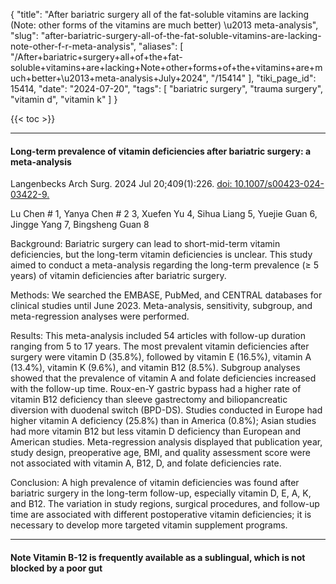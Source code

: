{
    "title": "After bariatric surgery all of the fat-soluble vitamins are lacking (Note: other forms of the vitamins are much better) \u2013 meta-analysis",
    "slug": "after-bariatric-surgery-all-of-the-fat-soluble-vitamins-are-lacking-note-other-f-r-meta-analysis",
    "aliases": [
        "/After+bariatric+surgery+all+of+the+fat-soluble+vitamins+are+lacking+Note+other+forms+of+the+vitamins+are+much+better+\u2013+meta-analysis+July+2024",
        "/15414"
    ],
    "tiki_page_id": 15414,
    "date": "2024-07-20",
    "tags": [
        "bariatric surgery",
        "trauma surgery",
        "vitamin d",
        "vitamin k"
    ]
}


{{< toc >}}

---

#### Long-term prevalence of vitamin deficiencies after bariatric surgery: a meta-analysis

Langenbecks Arch Surg. 2024 Jul 20;409(1):226. [doi: 10.1007/s00423-024-03422-9.](https://doi.org/10.1007/s00423-024-03422-9.)

Lu Chen # 1, Yanya Chen # 2 3, Xuefen Yu 4, Sihua Liang 5, Yuejie Guan 6, Jingge Yang 7, Bingsheng Guan 8

Background: Bariatric surgery can lead to short-mid-term vitamin deficiencies, but the long-term vitamin deficiencies is unclear. This study aimed to conduct a meta-analysis regarding the long-term prevalence (≥ 5 years) of vitamin deficiencies after bariatric surgery.

Methods: We searched the EMBASE, PubMed, and CENTRAL databases for clinical studies until June 2023. Meta-analysis, sensitivity, subgroup, and meta-regression analyses were performed.

Results: This meta-analysis included 54 articles with follow-up duration ranging from 5 to 17 years. The most prevalent vitamin deficiencies after surgery were vitamin D (35.8%), followed by vitamin E (16.5%), vitamin A (13.4%), vitamin K (9.6%), and vitamin B12 (8.5%). Subgroup analyses showed that the prevalence of vitamin A and folate deficiencies increased with the follow-up time. Roux-en-Y gastric bypass had a higher rate of vitamin B12 deficiency than sleeve gastrectomy and biliopancreatic diversion with duodenal switch (BPD-DS). Studies conducted in Europe had higher vitamin A deficiency (25.8%) than in America (0.8%); Asian studies had more vitamin B12 but less vitamin D deficiency than European and American studies. Meta-regression analysis displayed that publication year, study design, preoperative age, BMI, and quality assessment score were not associated with vitamin A, B12, D, and folate deficiencies rate.

Conclusion: A high prevalence of vitamin deficiencies was found after bariatric surgery in the long-term follow-up, especially vitamin D, E, A, K, and B12. The variation in study regions, surgical procedures, and follow-up time are associated with different postoperative vitamin deficiencies; it is necessary to develop more targeted vitamin supplement programs.

---

#### Note Vitamin B-12 is frequently available as a sublingual, which is not blocked by a poor gut